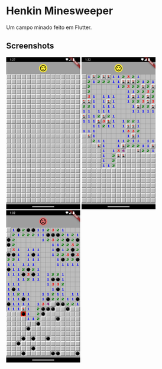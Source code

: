 # Henkin Minesweeper

Um campo minado feito em Flutter.

## Screenshots

<img src="start.png" alt="start" width="200" /> <img src="game.png" alt="game" width="200" /> <img src="lose.png" alt="lose" width="200" />
